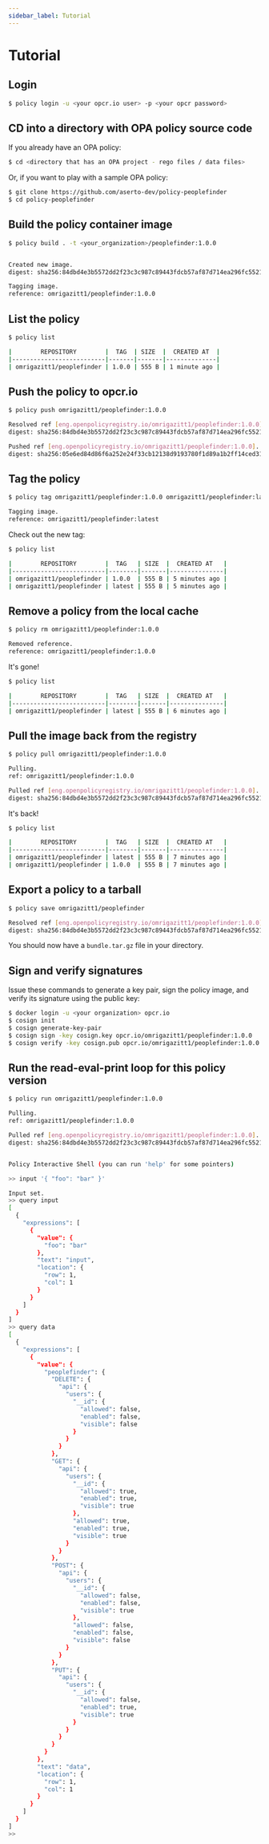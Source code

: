 ```yaml
---
sidebar_label: Tutorial
---
```


# Tutorial

## Login

```bash
$ policy login -u <your opcr.io user> -p <your opcr password>
```

## CD into a directory with OPA policy source code

If you already have an OPA policy:

```bash
$ cd <directory that has an OPA project - rego files / data files>
```

Or, if you want to play with a sample OPA policy:

```bash
$ git clone https://github.com/aserto-dev/policy-peoplefinder
$ cd policy-peoplefinder
```

## Build the policy container image

```bash
$ policy build . -t <your_organization>/peoplefinder:1.0.0


Created new image.
digest: sha256:84dbd4e3b5572dd2f23c3c987c89443fdcb57af87d714ea296fc552192fb17e9

Tagging image.
reference: omrigazitt1/peoplefinder:1.0.0
```

## List the policy

```bash
$ policy list

|        REPOSITORY        |  TAG  | SIZE  |  CREATED AT  |
|--------------------------|-------|-------|--------------|
| omrigazitt1/peoplefinder | 1.0.0 | 555 B | 1 minute ago |
```

## Push the policy to opcr.io

```bash
$ policy push omrigazitt1/peoplefinder:1.0.0

Resolved ref [eng.openpolicyregistry.io/omrigazitt1/peoplefinder:1.0.0].
digest: sha256:84dbd4e3b5572dd2f23c3c987c89443fdcb57af87d714ea296fc552192fb17e9

Pushed ref [eng.openpolicyregistry.io/omrigazitt1/peoplefinder:1.0.0].
digest: sha256:05e6ed84d86f6a252e24f33cb12138d9193780f1d89a1b2ff14ced315fdf8481
```

## Tag the policy

```bash
$ policy tag omrigazitt1/peoplefinder:1.0.0 omrigazitt1/peoplefinder:latest

Tagging image.
reference: omrigazitt1/peoplefinder:latest
```

Check out the new tag:

```bash
$ policy list

|        REPOSITORY        |  TAG   | SIZE  |  CREATED AT   |
|--------------------------|--------|-------|---------------|
| omrigazitt1/peoplefinder | 1.0.0  | 555 B | 5 minutes ago |
| omrigazitt1/peoplefinder | latest | 555 B | 5 minutes ago |
```

## Remove a policy from the local cache

```bash
$ policy rm omrigazitt1/peoplefinder:1.0.0

Removed reference.
reference: omrigazitt1/peoplefinder:1.0.0
```

It's gone!

```bash
$ policy list

|        REPOSITORY        |  TAG   | SIZE  |  CREATED AT   |
|--------------------------|--------|-------|---------------|
| omrigazitt1/peoplefinder | latest | 555 B | 6 minutes ago |
```

## Pull the image back from the registry

```bash
$ policy pull omrigazitt1/peoplefinder:1.0.0

Pulling.
ref: omrigazitt1/peoplefinder:1.0.0

Pulled ref [eng.openpolicyregistry.io/omrigazitt1/peoplefinder:1.0.0].
digest: sha256:84dbd4e3b5572dd2f23c3c987c89443fdcb57af87d714ea296fc552192fb17e9
```

It's back!

```bash
$ policy list

|        REPOSITORY        |  TAG   | SIZE  |  CREATED AT   |
|--------------------------|--------|-------|---------------|
| omrigazitt1/peoplefinder | latest | 555 B | 7 minutes ago |
| omrigazitt1/peoplefinder | 1.0.0  | 555 B | 7 minutes ago |
```

## Export a policy to a tarball

```bash
$ policy save omrigazitt1/peoplefinder

Resolved ref [eng.openpolicyregistry.io/omrigazitt1/peoplefinder:1.0.0].
digest: sha256:84dbd4e3b5572dd2f23c3c987c89443fdcb57af87d714ea296fc552192fb17e9
```

You should now have a `bundle.tar.gz` file in your directory.

## Sign and verify signatures

Issue these commands to generate a key pair, sign the policy image, and verify its signature using the public key:

```bash
$ docker login -u <your organization> opcr.io
$ cosign init
$ cosign generate-key-pair
$ cosign sign -key cosign.key opcr.io/omrigazitt1/peoplefinder:1.0.0
$ cosign verify -key cosign.pub opcr.io/omrigazitt1/peoplefinder:1.0.0
```

## Run the read-eval-print loop for this policy version

```bash
$ policy run omrigazitt1/peoplefinder:1.0.0

Pulling.
ref: omrigazitt1/peoplefinder:1.0.0

Pulled ref [eng.openpolicyregistry.io/omrigazitt1/peoplefinder:1.0.0].
digest: sha256:84dbd4e3b5572dd2f23c3c987c89443fdcb57af87d714ea296fc552192fb17e9


Policy Interactive Shell (you can run 'help' for some pointers)

>> input '{ "foo": "bar" }'

Input set.
>> query input
[
  {
    "expressions": [
      {
        "value": {
          "foo": "bar"
        },
        "text": "input",
        "location": {
          "row": 1,
          "col": 1
        }
      }
    ]
  }
]
>> query data
[
  {
    "expressions": [
      {
        "value": {
          "peoplefinder": {
            "DELETE": {
              "api": {
                "users": {
                  "__id": {
                    "allowed": false,
                    "enabled": false,
                    "visible": false
                  }
                }
              }
            },
            "GET": {
              "api": {
                "users": {
                  "__id": {
                    "allowed": true,
                    "enabled": true,
                    "visible": true
                  },
                  "allowed": true,
                  "enabled": true,
                  "visible": true
                }
              }
            },
            "POST": {
              "api": {
                "users": {
                  "__id": {
                    "allowed": false,
                    "enabled": false,
                    "visible": true
                  },
                  "allowed": false,
                  "enabled": false,
                  "visible": false
                }
              }
            },
            "PUT": {
              "api": {
                "users": {
                  "__id": {
                    "allowed": false,
                    "enabled": true,
                    "visible": true
                  }
                }
              }
            }
          }
        },
        "text": "data",
        "location": {
          "row": 1,
          "col": 1
        }
      }
    ]
  }
]
>>
```